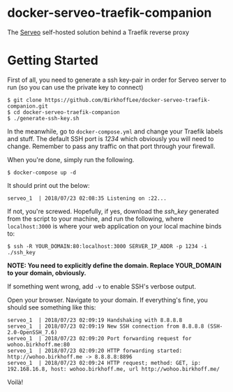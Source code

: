 # docker-serveo-traefik-companion
The [Serveo](https://serveo.net/) self-hosted solution behind a Traefik reverse proxy

# Getting Started
First of all, you need to generate a ssh key-pair in order for Serveo server to run (so you can use the private key to connect)

```
$ git clone https://github.com/BirkhoffLee/docker-serveo-traefik-companion.git
$ cd docker-serveo-traefik-companion
$ ./generate-ssh-key.sh
```

In the meanwhile, go to `docker-compose.yml` and change your Traefik labels and stuff. The default SSH port is *1234* which obviously you will need to change. Remember to pass any traffic on that port through your firewall.

When you're done, simply run the following.

```
$ docker-compose up -d
```

It should print out the below:

```
serveo_1  | 2018/07/23 02:08:35 Listening on :22...
```

If not, you're screwed. Hopefully, if yes, download the *ssh_key* generated from the script to your machine, and run the following, where `localhost:3000` is where your web application on your local machine binds to:

```
$ ssh -R YOUR_DOMAIN:80:localhost:3000 SERVER_IP_ADDR -p 1234 -i ./ssh_key
```

**NOTE: You need to explicitly define the domain. Replace YOUR_DOMAIN to your domain, obviously.** 

If something went wrong, add `-v` to enable SSH's verbose output.

Open your browser. Navigate to your domain. If everything's fine, you should see something like this:

```
serveo_1  | 2018/07/23 02:09:19 Handshaking with 8.8.8.8
serveo_1  | 2018/07/23 02:09:19 New SSH connection from 8.8.8.8 (SSH-2.0-OpenSSH_7.6)
serveo_1  | 2018/07/23 02:09:20 Port forwarding request for wohoo.birkhoff.me:80
serveo_1  | 2018/07/23 02:09:20 HTTP forwarding started: http://wohoo.birkhoff.me -> 8.8.8.8:8896
serveo_1  | 2018/07/23 02:09:24 HTTP request; method: GET, ip: 192.168.16.8, host: wohoo.birkhoff.me, url http://wohoo.birkhoff.me/
```

Voilà!
